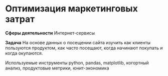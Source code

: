# Оптимизация маркетинговых затрат
**Сферы деятельности** Интернет-сервисы

**Задача** На основе данных о посещении сайта изучить как клиенты пользуются продуктом, как часто посещают, когда начинают покупать и когда окупаются.

Используемые инструменты python, pandas, matplotlib, когортный анализ, продуктовые метрики, юнит-экономика
